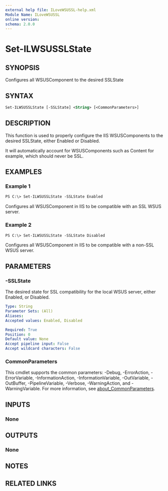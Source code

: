 ```yaml
---
external help file: ILoveWSUSSL-help.xml
Module Name: ILoveWSUSSL
online version:
schema: 2.0.0
---
```


# Set-ILWSUSSLState

## SYNOPSIS

Configures all WSUSComponent to the desired SSLState

## SYNTAX

```ps
Set-ILWSUSSLState [-SSLState] <String> [<CommonParameters>]
```

## DESCRIPTION

This function is used to properly configure the IIS WSUSComponents to the desired SSLState, either Enabled or Disabled.

It will automatically account for WSUSComponents such as Content for example, which should never be SSL.

## EXAMPLES

### Example 1

```ps
PS C:\> Set-ILWSUSSLState -SSLState Enabled
```

Configures all WSUSComponent in IIS to be compatible with an SSL WSUS server.

### Example 2

```ps
PS C:\> Set-ILWSUSSLState -SSLState Disabled
```

Configures all WSUSComponent in IIS to be compatible with a non-SSL WSUS server.

## PARAMETERS

### -SSLState

The desired state for SSL compatibility for the local WSUS server, either Enabled, or Disabled.

```yaml
Type: String
Parameter Sets: (All)
Aliases:
Accepted values: Enabled, Disabled

Required: True
Position: 0
Default value: None
Accept pipeline input: False
Accept wildcard characters: False
```

### CommonParameters

This cmdlet supports the common parameters: -Debug, -ErrorAction, -ErrorVariable, -InformationAction, -InformationVariable, -OutVariable, -OutBuffer, -PipelineVariable, -Verbose, -WarningAction, and -WarningVariable. For more information, see [about_CommonParameters](http://go.microsoft.com/fwlink/?LinkID=113216).

## INPUTS

### None

## OUTPUTS

### None

## NOTES

## RELATED LINKS
